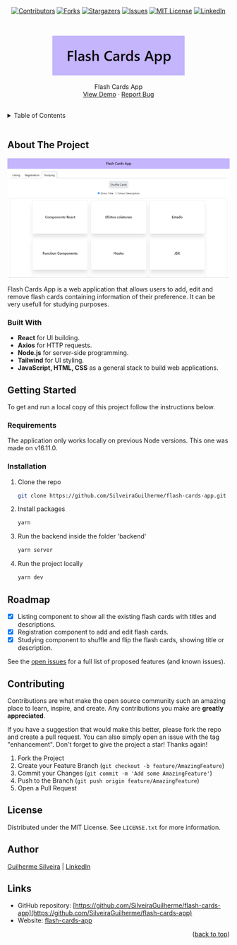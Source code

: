 <a name="readme-top"></a>

<!-- PROJECT LOGO -->

<div align="center">

[![Contributors][contributors-shield]][contributors-url]
[![Forks][forks-shield]][forks-url]
[![Stargazers][stars-shield]][stars-url]
[![Issues][issues-shield]][issues-url]
[![MIT License][license-shield]][license-url]
[![LinkedIn][linkedin-shield]][linkedin-url]

<br />
<br />

  <a href="https://flash-cards-jsguilherme.netlify.app/">
    <img src="./public/img/flash-cards-logo.png" width="300px" alt="Flash cards logo">
  </a>

  <p align="center">
    Flash Cards App
    <br />
    <a href="https://flash-cards-jsguilherme.netlify.app/">View Demo</a>
    ·
    <a href="https://github.com/SilveiraGuilherme/flash-cards-app/issues/new">Report Bug</a>
  </p>
</div>

<br/>
<!-- TABLE OF CONTENTS -->
<details>
  <summary>Table of Contents</summary>
  <ol>
    <li>
      <a href="#about-the-project">About The Project</a>
      <ul>
        <li><a href="#built-with">Built With</a></li>
      </ul>
    </li>
    <li>
      <a href="#getting-started">Getting Started</a>
      <ul>
        <li><a href="#requirements">Requirements</a></li>
        <li><a href="#installation">Installation</a></li>
      </ul>
    </li>
    <li><a href="#usage">Usage</a></li>
    <li><a href="#roadmap">Roadmap</a></li>
    <li><a href="#contributing">Contributing</a></li>
    <li><a href="#license">License</a></li>
    <li><a href="#contact">Contact</a></li>
    <li><a href="#links">Links</a></li>
  </ol>
</details>

<br/>

<!-- ABOUT THE PROJECT -->

## About The Project

[![Alt text](./public/img/flash-cards-website.png)](https://flash-cards-jsguilherme.netlify.app/)

<!-- WEBSITE DESCRIPTION -->

Flash Cards App is a web application that allows users to add, edit and remove flash cards containing information of their preference. It can be very usefull for studying purposes.

### Built With

- <strong>React</strong> for UI building.
- <strong>Axios</strong> for HTTP requests.
- <strong>Node.js</strong> for server-side programming.
- <strong>Tailwind</strong> for UI styling.
- <strong>JavaScript, HTML, CSS</strong> as a general stack to build web applications.

<!-- GETTING STARTED -->

## Getting Started

To get and run a local copy of this project follow the instructions below.

### Requirements

The application only works locally on previous Node versions. This one was made on v16.11.0.

### Installation

1. Clone the repo
   ```sh
   git clone https://github.com/SilveiraGuilherme/flash-cards-app.git
   ```
2. Install packages
   ```sh
   yarn
   ```
3. Run the backend inside the folder 'backend'
   ```sh
   yarn server
   ```
4. Run the project locally
   ```sh
   yarn dev
   ```

<!-- ROADMAP -->

## Roadmap

- [x] Listing component to show all the existing flash cards with titles and descriptions.
- [x] Registration component to add and edit flash cards.
- [x] Studying component to shuffle and flip the flash cards, showing title or description.

See the [open issues](https://github.com/SilveiraGuilherme/flash-cards-app/issues) for a full list of proposed features (and known issues).

<!-- CONTRIBUTING -->

## Contributing

Contributions are what make the open source community such an amazing place to learn, inspire, and create. Any contributions you make are **greatly appreciated**.

If you have a suggestion that would make this better, please fork the repo and create a pull request. You can also simply open an issue with the tag "enhancement".
Don't forget to give the project a star! Thanks again!

1. Fork the Project
2. Create your Feature Branch (`git checkout -b feature/AmazingFeature`)
3. Commit your Changes (`git commit -m 'Add some AmazingFeature'`)
4. Push to the Branch (`git push origin feature/AmazingFeature`)
5. Open a Pull Request

<!-- LICENSE -->

## License

Distributed under the MIT License. See `LICENSE.txt` for more information.

<!-- CONTACT -->

## Author

[Guilherme Silveira](https://silveiraguilherme.github.io/SilveiraGuilherme/) |
[LinkedIn](https://linkedin.com/in/jsguilherme)

<!-- RESOURCES -->

## Links

- GitHub repository: [https://github.com/SilveiraGuilherme/flash-cards-app](https://github.com/SilveiraGuilherme/flash-cards-app)
- Website: [flash-cards-app](https://flash-cards-jsguilherme.netlify.app/)

<p align="right">(<a href="#readme-top">back to top</a>)</p>

<!-- MARKDOWN LINKS & IMAGES -->
<!-- https://www.markdownguide.org/basic-syntax/#reference-style-links -->

[contributors-shield]: https://img.shields.io/github/contributors/SilveiraGuilherme/flash-cards-app.svg?style=for-the-badge
[contributors-url]: https://github.com/SilveiraGuilherme/flash-cards-app/graphs/contributors
[forks-shield]: https://img.shields.io/github/forks/SilveiraGuilherme/flash-cards-app.svg?style=for-the-badge
[forks-url]: https://github.com/SilveiraGuilherme/flash-cards-app/network/members
[stars-shield]: https://img.shields.io/github/stars/SilveiraGuilherme/flash-cards-app.svg?style=for-the-badge
[stars-url]: https://github.com/SilveiraGuilherme/flash-cards-app/stargazers
[issues-shield]: https://img.shields.io/github/issues/SilveiraGuilherme/flash-cards-app.svg?style=for-the-badge
[issues-url]: https://github.com/SilveiraGuilherme/flash-cards-app/issues
[license-shield]: https://img.shields.io/github/license/SilveiraGuilherme/flash-cards-app.svg?style=for-the-badge
[license-url]: https://github.com/SilveiraGuilherme/flash-cards-app/blob/master/LICENSE.txt
[linkedin-shield]: https://img.shields.io/badge/-LinkedIn-black.svg?style=for-the-badge&logo=linkedin&colorB=555
[linkedin-url]: https://linkedin.com/in/jsguilherme
